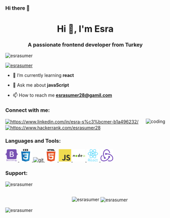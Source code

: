 ### Hi there 👋

<h1 align="center">Hi 👋, I'm Esra</h1>
<h3 align="center">A passionate frontend developer from Turkey</h3>

<p align="left"> <img src="https://komarev.com/ghpvc/?username=esrasumer&label=Profile%20views&color=0e75b6&style=flat" alt="esrasumer" /> </p>

<p align="left"> <a href="https://github.com/ryo-ma/github-profile-trophy"><img src="https://github-profile-trophy.vercel.app/?username=esrasumer" alt="esrasumer" /></a> </p>

- 🌱 I’m currently learning **react**

- 💬 Ask me about **javaScript**

- 📫 How to reach me **esrasumer28@gamil.com**

<h3 align="left">Connect with me:</h3>
<img align ="right" alt="coding" width"400" src="https://giphy.com/explore/coding">
<p align="left">
<a href="https://linkedin.com/in/https://www.linkedin.com/in/esra-s%c3%bcmer-b1a496232/" target="blank"><img align="center" src="https://raw.githubusercontent.com/rahuldkjain/github-profile-readme-generator/master/src/images/icons/Social/linked-in-alt.svg" alt="https://www.linkedin.com/in/esra-s%c3%bcmer-b1a496232/" height="30" width="40" /></a>
<a href="https://www.hackerrank.com/https://www.hackerrank.com/esrasumer28" target="blank"><img align="center" src="https://raw.githubusercontent.com/rahuldkjain/github-profile-readme-generator/master/src/images/icons/Social/hackerrank.svg" alt="https://www.hackerrank.com/esrasumer28" height="30" width="40" /></a>
</p>

<h3 align="left">Languages and Tools:</h3>
<p align="left"> <a href="https://getbootstrap.com" target="_blank" rel="noreferrer"> <img src="https://raw.githubusercontent.com/devicons/devicon/master/icons/bootstrap/bootstrap-plain-wordmark.svg" alt="bootstrap" width="40" height="40"/> </a> <a href="https://www.w3schools.com/css/" target="_blank" rel="noreferrer"> <img src="https://raw.githubusercontent.com/devicons/devicon/master/icons/css3/css3-original-wordmark.svg" alt="css3" width="40" height="40"/> </a> <a href="https://git-scm.com/" target="_blank" rel="noreferrer"> <img src="https://www.vectorlogo.zone/logos/git-scm/git-scm-icon.svg" alt="git" width="40" height="40"/> </a> <a href="https://www.w3.org/html/" target="_blank" rel="noreferrer"> <img src="https://raw.githubusercontent.com/devicons/devicon/master/icons/html5/html5-original-wordmark.svg" alt="html5" width="40" height="40"/> </a> <a href="https://developer.mozilla.org/en-US/docs/Web/JavaScript" target="_blank" rel="noreferrer"> <img src="https://raw.githubusercontent.com/devicons/devicon/master/icons/javascript/javascript-original.svg" alt="javascript" width="40" height="40"/> </a> <a href="https://nodejs.org" target="_blank" rel="noreferrer"> <img src="https://raw.githubusercontent.com/devicons/devicon/master/icons/nodejs/nodejs-original-wordmark.svg" alt="nodejs" width="40" height="40"/> </a> <a href="https://reactjs.org/" target="_blank" rel="noreferrer"> <img src="https://raw.githubusercontent.com/devicons/devicon/master/icons/react/react-original-wordmark.svg" alt="react" width="40" height="40"/> </a> <a href="https://redux.js.org" target="_blank" rel="noreferrer"> <img src="https://raw.githubusercontent.com/devicons/devicon/master/icons/redux/redux-original.svg" alt="redux" width="40" height="40"/> </a> </p>

<h3 align="left">Support:</h3>
<p><a href="https://www.buymeacoffee.com/esrasumer"> <img align="left" src="https://cdn.buymeacoffee.com/buttons/v2/default-yellow.png" height="50" width="210" alt="esrasumer" /></a></p><br><br>

<p><img align="left" src="https://github-readme-stats.vercel.app/api/top-langs?username=esrasumer&show_icons=true&locale=en&layout=compact" alt="esrasumer" /></p>

<p>&nbsp;<img align="center" src="https://github-readme-stats.vercel.app/api?username=esrasumer&show_icons=true&locale=en" alt="esrasumer" /></p>

<p><img align="center" src="https://github-readme-streak-stats.herokuapp.com/?user=esrasumer&" alt="esrasumer" /></p>

